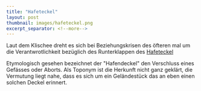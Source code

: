```yaml
---
title: "Hafeteckel"
layout: post
thumbnail: images/hafeteckel.png
excerpt_separator: <!--more-->
---
```


Laut dem Klischee dreht es sich bei Beziehungskrisen des öfteren mal um die Verantwrotlichkeit bezüglich des Runterklappen des [Hafeteckel](https://s.geo.admin.ch/ak69y17sufwx)

Etymologisch gesehen bezeichnet der "Hafendeckel" den Verschluss eines Gefässes oder Aborts. Als Toponym ist die Herkunft nicht ganz geklärt, die Vermutung liegt nahe, dass es sich um ein Geländestück das an eben einen solchen Deckel erinnert. 

<!--more-->
